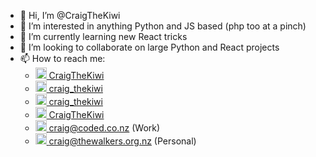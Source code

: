 - 👋 Hi, I’m @CraigTheKiwi
- 👀 I’m interested in anything Python and JS based (php too at a pinch)
- 🌱 I’m currently learning new React tricks
- 💞️ I’m looking to collaborate on large Python and React projects
- 📫 How to reach me:
  - <a href="https://www.facebook.com/CraigTheKiwi/"><img src="https://gatsby.coded.co.nz/wp-content/uploads/2021/07/iconfinder_5365678_fb_facebook_facebook-logo_icon_64px.png" width="18px"/> CraigTheKiwi</a>
  - <a href="https://www.instagram.com/craig_thekiwi/"> <img src="https://gatsby.coded.co.nz/wp-content/uploads/2021/07/iconfinder_5296765_camera_instagram_instagram-logo_icon_64px.png" width="18px"/> craig_thekiwi</a> 
  - <a href="https://twitter.com/craig_thekiwi"><img src="https://gatsby.coded.co.nz/wp-content/uploads/2021/07/iconfinder_5296516_tweet_twitter_twitter-logo_icon_64px.png" width="18px"/> craig_thekiwi</a>
  - <a href="https://www.linkedin.com/in/CraigTheKiwi"><img src="https://gatsby.coded.co.nz/wp-content/uploads/2021/07/iconfinder_5296501_linkedin_network_linkedin-logo_icon_64px.png" width="18px"/> CraigTheKiwi</a>
  - <a href="mailto:craig@coded.co.nz"><img src="https://gatsby.coded.co.nz/wp-content/uploads/2021/07/iconfinder_3116889_design_email_material_communication_mail_icon_64px.png" width="18px" /> craig@coded.co.nz (Work)</a>
  -  <a href="mailto:craig@thewalkers.org.nz"><img src="https://gatsby.coded.co.nz/wp-content/uploads/2021/07/iconfinder_3116889_design_email_material_communication_mail_icon_64px.png" width="18px" /> craig@thewalkers.org.nz (Personal)</a>

<!---
CraigTheKiwi/CraigTheKiwi is a ✨ special ✨ repository because its `README.md` (this file) appears on your GitHub profile.
You can click the Preview link to take a look at your changes.
--->
